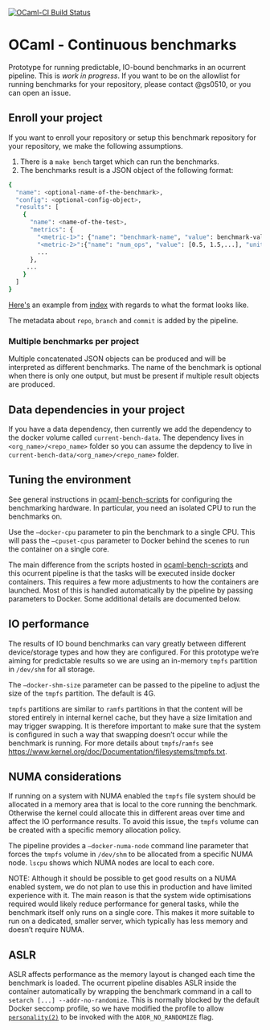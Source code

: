 [![OCaml-CI Build Status](https://img.shields.io/endpoint?url=https%3A%2F%2Fci.ocamllabs.io%2Fbadge%2Focurrent%2Focaml-ci%2Fmaster&logo=ocaml)](https://ci.ocamllabs.io/github/ocurrent/current-bench)

# OCaml - Continuous benchmarks

Prototype for running predictable, IO-bound benchmarks in an ocurrent pipeline. This is *work in progress*.
If you want to be on the allowlist for running benchmarks for your repository, please contact @gs0510, or you can open an issue.

## Enroll your project

If you want to enroll your repository or setup this benchmark repository for your repository, we make the following assumptions.

1. There is a `make bench` target which can run the benchmarks.
2. The benchmarks result is a JSON object of the following format:

```bash
{
  "name": <optional-name-of-the-benchmark>,
  "config": <optional-config-object>,
  "results": [
    {
      "name": <name-of-the-test>,
      "metrics": {
        "<metric-1>": {"name": "benchmark-name", "value": benchmark-value, "units": "benchmark-unit", "description": "benchmark-description"},
        "<metric-2>":{"name": "num_ops", "value": [0.5, 1.5,...], "units": "ops/sec", "description": "total number of ops"},
        ...
      },
     ...
    }
  ]
}
```

[Here's](https://gist.github.com/gs0510/9ef5d47582b7fbf8dda6df0af08537e4) an example from [index](https://github.com/mirage/index) with regards to what the format looks like.

The metadata about `repo`, `branch` and `commit` is added by the pipeline.


### Multiple benchmarks per project

Multiple concatenated JSON objects can be produced and will be interpreted as different benchmarks. The name of the benchmark is optional when there is only one output, but must be present if multiple result objects are produced.


## Data dependencies in your project

If you have a data dependency, then currently we add the dependency to the docker volume called `current-bench-data`.
The dependency lives in `<org_name>/<repo_name>` folder so you can assume the depdency to live in `current-bench-data/<org_name>/<repo_name>` folder.

## Tuning the environment

See general instructions in [ocaml-bench-scripts](https://github.com/ocaml-bench/ocaml_bench_scripts/) for configuring the benchmarking hardware. In particular, you need an isolated CPU to run the benchmarks on.

Use the `—docker-cpu` parameter to pin the benchmark to a single CPU. This will pass the `—cpuset-cpus` parameter to Docker behind the scenes to run the container on a single core.

The main difference from the scripts hosted in [ocaml-bench-scripts](https://github.com/ocaml-bench/ocaml_bench_scripts/) and this ocurrent pipeline is that the tasks will be executed inside docker containers. This requires a few more adjustments to how the containers are launched. Most of this is handled automatically by the pipeline by passing parameters to Docker. Some additional details are documented below.


## IO performance

The results of IO bound benchmarks can vary greatly between different device/storage types and how they are configured. For this prototype we’re aiming for predictable results so we are using an in-memory `tmpfs` partition in `/dev/shm` for all storage.

The `—docker-shm-size` parameter can be passed to the pipeline to adjust the size of the `tmpfs` partition. The default is 4G.

`tmpfs` partitions are similar to `ramfs` partitions in that the content will be stored entirely in internal kernel cache, but they have a size limitation and may trigger swapping. It is therefore important to make sure that the system is configured in such a way that swapping doesn’t occur while the benchmark is running. For more details about `tmpfs`/`ramfs` see https://www.kernel.org/doc/Documentation/filesystems/tmpfs.txt.


## NUMA considerations

If running on a system with NUMA enabled the `tmpfs` file system should be allocated in a memory area that is local to the core running the benchmark. Otherwise the kernel could allocate this in different areas over time and affect the IO performance results. To avoid this issue, the `tmpfs` volume can be created with a specific memory allocation policy.

The pipeline provides a `—docker-numa-node` command line parameter that forces the `tmpfs` volume in `/dev/shm` to be allocated from a specific NUMA node. `lscpu` shows which NUMA nodes are local to each core.

NOTE: Although it should be possible to get good results on a NUMA enabled system, we do not plan to use this in production and have limited experience with it. The main reason is that the system wide optimisations required would likely reduce performance for general tasks, while the benchmark itself only runs on a single core. This makes it more suitable to run on a dedicated, smaller server, which typically has less memory and doesn’t require NUMA.


## ASLR

ASLR affects performance as the memory layout is changed each time the benchmark is loaded. The ocurrent pipeline disables ASLR inside the container automatically by wrapping the benchmark command in a call to `setarch [...] --addr-no-randomize`. This is normally blocked by the default Docker seccomp profile, so we have modified the profile to allow [`personality(2)`](http://man7.org/linux/man-pages/man2/personality.2.html) to be invoked with the `ADDR_NO_RANDOMIZE` flag.
